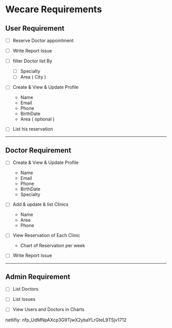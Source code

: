
# Wecare Requirements


## User Requirement

* [ ] Reserve Doctor appointment
* [ ] Write Report Issue
* [ ] filter Doctor list By

  * [ ] Specialty
  * [ ] Area ( City )
* [ ] Create & View & Update Profile

  * Name
  * Email
  * Phone
  * BirthDate
  * Area ( optional )
* [ ] List his reservation

---



## Doctor Requirement  

* [ ] Create & View & Update  Profile

  * Name
  * Email
  * Phone
  * BirthDate
  * Specialty
* [ ] Add & update & list Clinics

  * Name
  * Area
  * Phone
* [ ] View Reservation of Each Clinic

  * Chart of Reservation per week

* [ ] Write Report Issue

---



## Admin Requirement

* [ ] List Doctors
* [ ] List Issues
* [ ] View Users and Doctors in Charts


netlifiy: nfp_UdMNpAXcp3G9TjwX2ybaYLrGteL9TSjv1712